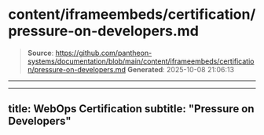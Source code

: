 # content/iframeembeds/certification/pressure-on-developers.md

> **Source**: https://github.com/pantheon-systems/documentation/blob/main/content/iframeembeds/certification/pressure-on-developers.md
> **Generated**: 2025-10-08 21:06:13

---

---
title: WebOps Certification
subtitle: "Pressure on Developers"
---

<Partial file="certification-guide/pressure-on-developers.md" />
